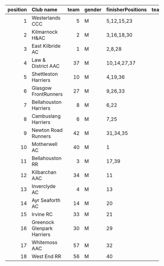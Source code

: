 |   position | Club name                  |   team | gender   | finisherPositions   |   teamPoints |   penaltyPoints |   totalPoints |   totalFinishers | Website                                    |
|-----------:|:---------------------------|-------:|:---------|:--------------------|-------------:|----------------:|--------------:|-----------------:|:-------------------------------------------|
|          1 | Westerlands CCC            |      5 | M        | 5,12,15,23          |           55 |               0 |            55 |                5 | https://westerlandsccc.co.uk/              |
|          2 | Kilmarnock H&AC            |      2 | M        | 3,16,18,30          |           67 |               0 |            67 |                5 | http://www.kilmarnockharriers.com/         |
|          3 | East Kilbride AC           |      1 | M        | 2,8,28              |           38 |              50 |            88 |                3 | http://www.ekac.org.uk/                    |
|          4 | Law & District AAC         |     37 | M        | 10,14,27,37         |           88 |               0 |            88 |                4 | http://www.lawaac.co.uk/                   |
|          5 | Shettleston Harriers       |     10 | M        | 4,19,36             |           59 |              50 |           109 |                3 | http://shettlestonharriers.org.uk/         |
|          6 | Glasgow FrontRunners       |     27 | M        | 9,26,33             |           68 |              50 |           118 |                3 | https://www.glasgowfrontrunners.org/       |
|          7 | Bellahouston Harriers      |      8 | M        | 6,22                |           28 |             100 |           128 |                2 | http://www.bellahoustonharriers.co.uk/     |
|          8 | Cambuslang Harriers        |      6 | M        | 7,25                |           32 |             100 |           132 |                2 | https://cambuslangharriers.org/            |
|          9 | Newton Road Runners        |     42 | M        | 31,34,35            |          100 |              50 |           150 |                3 | https://www.newton-roadrunners.com/        |
|         10 | Motherwell AC              |     40 | M        | 1                   |            1 |             150 |           151 |                1 | https://motherwellac.com/                  |
|         11 | Bellahouston RR            |      3 | M        | 17,39               |           56 |             100 |           156 |                2 | https://www.bellahoustonroadrunners.co.uk/ |
|         12 | Kilbarchan AAC             |     34 | M        | 11                  |           11 |             150 |           161 |                1 | https://kilbarchanaac.org.uk/              |
|         13 | Inverclyde AC              |      4 | M        | 13                  |           13 |             150 |           163 |                1 | https://www.inverclydeac.org/              |
|         14 | Ayr Seaforth AC            |     14 | M        | 20                  |           20 |             150 |           170 |                1 | https://www.ayrseaforth.co.uk/             |
|         15 | Irvine RC                  |     33 | M        | 21                  |           21 |             150 |           171 |                1 | https://www.irvinerunningclub.co.uk/       |
|         16 | Greenock Glenpark Harriers |     30 | M        | 29                  |           29 |             150 |           179 |                1 | https://greenockglenparkharriers.com/      |
|         17 | Whitemoss AAC              |     57 | M        | 32                  |           32 |             150 |           182 |                1 | https://whitemossaac.co.uk/                |
|         18 | West End RR                |     56 | M        | 40                  |           40 |             150 |           190 |                1 | https://www.westendroadrunners.co.uk/      |